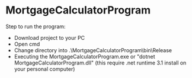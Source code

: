 # MortgageCalculatorProgram
Step to run the program:
- Download project to your PC
- Open cmd
- Change directory into .\MortgageCalculatorProgram\bin\Release
- Executing the MortgageCalculatorProgram.exe or "dotnet MortgageCalculatorProgram.dll" (this require .net runtime 3.1 install on your personal computer)
